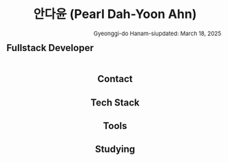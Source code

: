 <div style="text-align: center">
<h1>안다윤 (Pearl Dah-Yoon Ahn)</h1>
<div style="display: flex;">
<h2>Fullstack Developer</h2>
<span style="font-size: 13px; left: 0">Gyeonggi-do Hanam-si</span>
<span style="font-size: 13px; right: 0">updated: March 18, 2025</span>
</div>
<h2>Contact</h2>
<h2>Tech Stack</h2>
<h2>Tools</h2>
<h2>Studying</h2>
</div>

<!--
**lolddong/lolddong** is a ✨ _special_ ✨ repository because its `README.md` (this file) appears on your GitHub profile.

Here are some ideas to get you started:

- 🔭 I’m currently working on ...
- 🌱 I’m currently learning ...
- 👯 I’m looking to collaborate on ...
- 🤔 I’m looking for help with ...
- 💬 Ask me about ...
- 📫 How to reach me: ...
- 😄 Pronouns: ...
- ⚡ Fun fact: ...
-->

